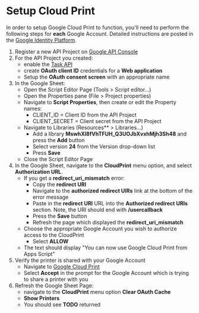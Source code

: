 # Setup Cloud Print

In order to setup Google Cloud Print to function, you'll need to perform the following steps for **each** Google Account.
Detailed instructions are posted in the [Google Identity Platform](https://developers.google.com/identity/protocols/OAuth2).

1. Register a new API Project on [Google API Console](https://developers.google.com/google-apps/tasks/firstapp#register)
1. For the API Project you created:
    - enable the [Task API](https://developers.google.com/google-apps/tasks/)
    - create **OAuth client ID** credentials for a **Web application**
    - Setup the **OAuth consent screen** with an appropriate name
1. In the Google Sheet:
    - Open the Script Editor Page (Tools > Script editor...)
    - Open the Properties pane (File > Project properties)
    - Navigate to **Script Properties**, then create or edit the Property names:
        - CLIENT_ID = Client ID from the API Project
        - CLIENT_SECRET = Client secret from the API Project
    - Navigate to Libraries (Resources** > Libraries...)
        - Add a library **MswhXl8fVhTFUH_Q3UOJbXvxhMjh3Sh48** and press the **Add** button
        - Select version **24** from the Version drop-down list
        - Press **Save**
    - Close the Script Editor Page
1. In the Google Sheet, navigate to the **CloudPrint** menu option, and select **Authorization URL**.
    - If you get a **redirect_uri_mismatch** error:
        - Copy the **redirect URI**
        - Navigate to the **authorized redirect UIRs** link at the bottom of the error message
        - Paste in the **redirect URI** URL into the **Authorized redirect URIs** section. Note, the URI should end with **/usercallback**
        - Press the **Save** button
        - Refresh the page which displayed the **redirect_uri_mismatch**
    - Choose the appropriate Google Account you wish to authorize access to the CloudPrint
        - Select **ALLOW**
    - The text should display "You can now use Google Cloud Print from Apps Script"
1. Verify the printer is shared with your Google Account
    - Navigate to [Google Cloud Print](https://www.google.com/cloudprint/#printers)
    - Select **Accept** in the prompt for the Google Account which is trying to share a printer with you
1. Refresh the Google Sheet Page:
    - navigate to the **CloudPrint** menu option **Clear OAuth Cache**
    - **Show Printers**
    - You should see **TODO** returned

